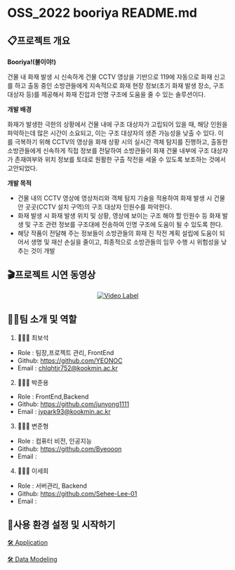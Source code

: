# OSS_2022 booriya README.md


## 📋프로젝트 개요 
**Booriya!(불이야!)**     

건물 내 화재 발생 시 신속하게 건물 CCTV 영상을 기반으로 119에 자동으로 화재 신고를 하고
출동 중인 소방관들에게 지속적으로 화재 현장 정보(초기 화재 발생 장소, 구조 대상자 등)를
제공해서 화재 진압과 인명 구조에 도움을 줄 수 있는 솔루션이다.  

**개발 배경** 

  화재가 발생한 극한의 상황에서 건물 내에 구조 대상자가 고립되어 있을 때, 해당 인원을
파악하는데 많은 시간이 소요되고, 이는 구조 대상자의 생존 가능성을 낮출 수 있다. 이를 극복하기
위해 CCTV의 영상을 화재 상황 시의 실시간 객체 탐지를 진행하고, 출동한 소방관들에게 신속하게
직접 정보를 전달하여 소방관들이 화재 건물 내부에 구조 대상자가 존재여부와 위치 정보를 토대로
원활한 구출 작전을 세울 수 있도록 보조하는 것에서 고안되었다.

**개발 목적** 
- 건물 내의 CCTV 영상에 영상처리와 객체 탐지 기술을 적용하여 화재 발생 시 건물 안
곳곳(CCTV 설치 구역)의 구조 대상자 인원수를 파악한다.
-  화재 발생 시 화재 발생 위치 및 상황, 영상에 보이는 구조 해야 할 인원수 등 화재 발생 및
구조 관련 정보를 구조대에 전송하여 인명 구조에 도움이 될 수 있도록 한다.
- 해당 작품이 전달해 주는 정보들이 소방관들의 화재 진 작전 계획 설립에 도움이 되어서 생명
및 재산 손실을 줄이고, 최종적으로 소방관들의 임무 수행 시 위험성을 낮추는 것이 개발

## 🎬프로젝트 시연 동영상

 <div align="center">
 
[![Video Label](http://img.youtube.com/vi/hasLYYplS_g/0.jpg)](https://www.youtube.com/watch?v=hasLYYplS_g)

</div>

## 👩‍🚒팀 소개 및 역할

1. 🧑🏻‍💻 최보석
- Role : 팀장,프로젝트 관리, FrontEnd
- Github: https://github.com/YEONOC
- Email : chlqhtjr752@kookmin.ac.kr

2. 👨🏾‍💻 박준용
- Role : FrontEnd,Backend
- Github: https://github.com/junyong1111
- Email : jypark93@kookmin.ac.kr

3. 🧑🏽‍💻 변준형
- Role : 컴퓨터 비전, 인공지능
- Github: https://github.com/Byeooon
- Email : 


4. 👩🏻‍💻 이세희
- Role : 서버관리, Backend
- Github: https://github.com/Sehee-Lee-01
- Email :

## 🔎사용 환경 설정 및 시작하기
[🛠 Application](https://github.com/KOBOTBOARD-11/OSS_2022/tree/app_dev) 

[🛠 Data Modeling](https://github.com/KOBOTBOARD-11/OSS_2022/tree/AI_dev)





